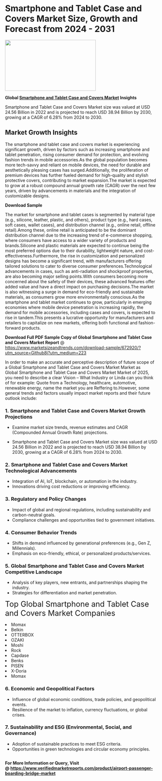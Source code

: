 <H1>Smartphone and Tablet Case and Covers Market Size, Growth and Forecast from 2024 - 2031</H1><img class="aligncenter size-medium wp-image-584254" src="https://thirdeyenews.in/wp-content/uploads/2024/09/Global-Market-Research-300x168.jpeg" alt="" width="300" height="168" /><p><strong>Global&nbsp;<a href="https://www.marketsizeandtrends.com/download-sample/672920/?utm_source=Github8j?utm_medium=223">Smartphone and Tablet Case and Covers Market</a> Insights</strong></p><p>Smartphone and Tablet Case and Covers Market size was valued at USD 24.56 Billion in 2022 and is projected to reach USD 38.94 Billion by 2030, growing at a CAGR of 6.28% from 2024 to 2030.</p><p><h2>Market Growth Insights</h2> <p>The smartphone and tablet case and covers market is experiencing significant growth, driven by factors such as increasing smartphone and tablet penetration, rising consumer demand for protection, and evolving fashion trends in mobile accessories.As the global population becomes more tech-savvy and reliant on mobile devices, the need for durable and aesthetically pleasing cases has surged.Additionally, the proliferation of premium devices has further fueled demand for high-quality and stylish protective covers, contributing to market expansion.The market is expected to grow at a robust compound annual growth rate (CAGR) over the next few years, driven by advancements in materials and the integration of customizable designs.</p> <p><strong>Download Sample</strong></p> <p>The market for smartphone and tablet cases is segmented by material type (e.g., silicone, leather, plastic, and others), product type (e.g., hard cases, soft cases, wallet cases), and distribution channel (e.g., online retail, offline retail).Among these, online retail is anticipated to be the dominant distribution channel due to the increasing trend of e-commerce shopping, where consumers have access to a wider variety of products and brands.Silicone and plastic materials are expected to continue being the most preferred options due to their durability, lightweight nature, and cost-effectiveness.Furthermore, the rise in customization and personalized designs has become a significant trend, with manufacturers offering tailored solutions to cater to diverse consumer preferences.Technological advancements in cases, such as anti-radiation and shockproof properties, are also becoming major selling points.With consumers becoming more concerned about the safety of their devices, these advanced features offer added value and have a direct impact on purchasing decisions.The market is also witnessing a surge in demand for eco-friendly and sustainable materials, as consumers grow more environmentally conscious.As the smartphone and tablet market continues to grow, particularly in emerging economies where mobile device penetration is increasing rapidly, the demand for mobile accessories, including cases and covers, is expected to rise in tandem.This presents a lucrative opportunity for manufacturers and retailers to capitalize on new markets, offering both functional and fashion-forward products.<p><span class=""><strong>Download Full PDF Sample Copy of Global Smartphone and Tablet Case and Covers Market Report</strong> @ <a href="https://www.marketsizeandtrends.com/download-sample/672920/?utm_source=Github8j?utm_medium=223" target="_blank">https://www.marketsizeandtrends.com/download-sample/672920/?utm_source=Github8j?utm_medium=223</a></span></p><p>In order to make an accurate and perceptive description of future scope of a Global&nbsp;Smartphone and Tablet Case and Covers Market Market as Global&nbsp;Smartphone and Tablet Case and Covers Market Market of 2025, you need to describe a clear Vision &ndash; What Industry or Linda can you think of for example: Quote from a Technology, healthcare, automotive, renewable energy, name the market you are Reffering to.However, some general trends and factors usually impact market reports and their future outlook include:</p><h3>1.&nbsp;<strong>Smartphone and Tablet Case and Covers Market Growth Projections</strong></h3><ul><li>Examine market size trends, revenue estimates and CAGR (Compounded Annual Growth Rate) projections.</li><li><p>Smartphone and Tablet Case and Covers Market size was valued at USD 24.56 Billion in 2022 and is projected to reach USD 38.94 Billion by 2030, growing at a CAGR of 6.28% from 2024 to 2030.</p></li></ul><h3>2.&nbsp;<strong>Smartphone and Tablet Case and Covers Market Technological Advancements</strong></h3><ul><li>Integration of AI, IoT, blockchain, or automation in the industry.</li><li>Innovations driving cost reductions or improving efficiency.</li></ul><h3>3.&nbsp;<strong>Regulatory and Policy Changes</strong></h3><ul><li>Impact of global and regional regulations, including sustainability and carbon-neutral goals.</li><li>Compliance challenges and opportunities tied to government initiatives.</li></ul><h3>4.&nbsp;<strong>Consumer Behavior Trends</strong></h3><ul><li>Shifts in demand influenced by generational preferences (e.g., Gen Z, Millennials).</li><li>Emphasis on eco-friendly, ethical, or personalized products/services.</li></ul><h3>5.&nbsp;<strong>Global Smartphone and Tablet Case and Covers Market Competitive Landscape</strong></h3><ul><li>Analysis of key players, new entrants, and partnerships shaping the industry.</li><li>Strategies for differentiation and market penetration.</li></ul><p data-pm-slice="1 1 []"><span style="color: inherit; font-family: inherit; font-size: 25px;">Top Global Smartphone and Tablet Case and Covers Market Companies</span></p><div class="" data-test-id=""><p><li>Momax</li><li> Belkin</li><li> OTTERBOX</li><li> OZAKI</li><li> Moshi</li><li> Rock</li><li> Capdase</li><li> Benks</li><li> PISEN</li><li> X-Doria</li><li> Momax</li></p></div><h3>6.&nbsp;<strong>Economic and Geopolitical Factors</strong></h3><ul><li>Influence of global economic conditions, trade policies, and geopolitical events.</li><li>Resilience of the market to inflation, currency fluctuations, or global crises.</li></ul><h3>7.&nbsp;<strong>Sustainability and ESG (Environmental, Social, and Governance)</strong></h3><ul><li>Adoption of sustainable practices to meet ESG criteria.</li><li>Opportunities in green technologies and circular economy principles.</li></ul><h2><strong style="font-size: 14px;">For More Information or Query, Visit @&nbsp;</strong><a style="background-color: #ffffff; font-size: 14px;" href="https://www.marketsizeandtrends.com/report/smartphone-and-tablet-case-and-covers-market/" target="_blank">https://www.verifiedmarketreports.com/product/airport-passenger-boarding-bridge-market</a></h2>